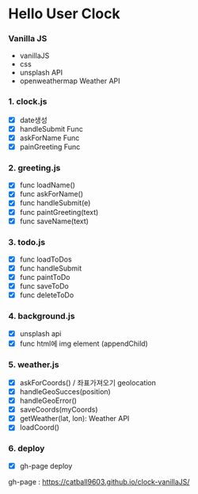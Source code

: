 # Hello User Clock

### Vanilla JS

- vanillaJS
- css
- unsplash API
- openweathermap Weather API

### 1. clock.js

- [x] date생성
- [x] handleSubmit Func
- [x] askForName Func
- [x] painGreeting Func

### 2. greeting.js

- [x] func loadName()
- [x] func askForName()
- [x] func handleSubmit(e)
- [x] func paintGreeting(text)
- [x] func saveName(text)

### 3. todo.js

- [x] func loadToDos
- [x] func handleSubmit
- [x] func paintToDo
- [x] func saveToDo
- [x] func deleteToDo

### 4. background.js

- [x] unsplash api
- [x] func html에 img element (appendChild)

### 5. weather.js

- [x] askForCoords() / 좌표가져오기 geolocation
- [x] handleGeoSucces(position)
- [x] handleGeoError()
- [x] saveCoords(myCoords)
- [x] getWeather(lat, lon): Weather API
- [x] loadCoord()

### 6. deploy

- [x] gh-page deploy

gh-page : https://catball9603.github.io/clock-vanillaJS/
